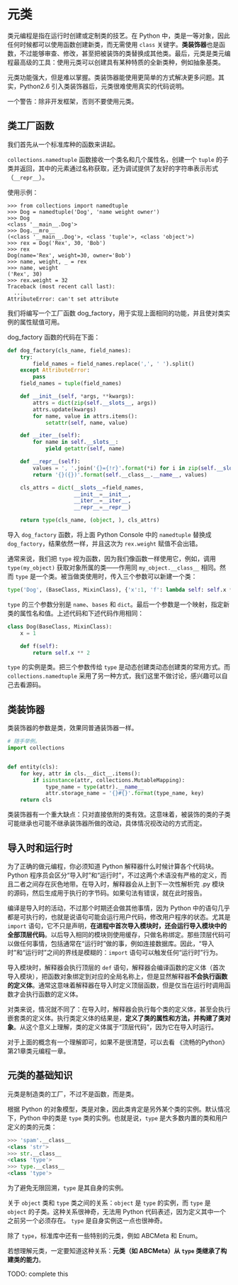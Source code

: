# 元类

类元编程是指在运行时创建或定制类的技艺。在 Python 中，类是一等对象，因此任何时候都可以使用函数创建新类，而无需使用 `class` 关键字。**类装饰器**也是函数，不过能够审查、修改，甚至把被装饰的类替换成其他类。最后，元类是类元编程最高级的工具：使用元类可以创建具有某种特质的全新类种，例如抽象基类。

元类功能强大，但是难以掌握。类装饰器能使用更简单的方式解决更多问题。其实，Python2.6 引入类装饰器后，元类很难使用真实的代码说明。

一个警告：除非开发框架，否则不要使用元类。

## 类工厂函数

我们首先从一个标准库种的函数来讲起。

`collections.namedtuple` 函数接收一个类名和几个属性名，创建一个 `tuple` 的子类并返回，其中的元素通过名称获取，还为调试提供了友好的字符串表示形式（`__repr__`）。

使用示例：

```
>>> from collections import namedtuple
>>> Dog = namedtuple('Dog', 'name weight owner')
>>> Dog
<class '__main__.Dog'>
>>> Dog.__mro__
(<class '__main__.Dog'>, <class 'tuple'>, <class 'object'>)
>>> rex = Dog('Rex', 30, 'Bob')
>>> rex
Dog(name='Rex', weight=30, owner='Bob')
>>> name, weight, _ = rex
>>> name, weight
('Rex', 30)
>>> rex.weight = 32
Traceback (most recent call last):
  ...
AttributeError: can't set attribute
```

我们将编写一个工厂函数 dog_factory，用于实现上面相同的功能，并且使对类实例的属性赋值可用。

dog_factory 函数的代码在下面：

```python
def dog_factory(cls_name, field_names):
    try:
        field_names = field_names.replace(',', ' ').split()
    except AttributeError:
        pass
    field_names = tuple(field_names)

    def __init__(self, *args, **kwargs):
        attrs = dict(zip(self.__slots__, args))
        attrs.update(kwargs)
        for name, value in attrs.items():
            setattr(self, name, value)

    def __iter__(self):
        for name in self.__slots__:
            yield getattr(self, name)

    def __repr__(self):
        values = ', '.join('{}={!r}'.format(*i) for i in zip(self.__slots__, self))
        return '{}({})'.format(self.__class__.__name__, values)

    cls_attrs = dict(__slots__=field_names,
                     __init__=__init__,
                     __iter__=__iter__,
                     __repr__=__repr__)

    return type(cls_name, (object, ), cls_attrs)
```

导入 `dog_factory` 函数，将上面 Python Console 中的 `namedtuple` 替换成 `dog_factory`，结果依然一样，并且这次为 `rex.weight` 赋值不会出错。

通常来说，我们把 `type` 视为函数，因为我们像函数一样使用它，例如，调用 `type(my_object)` 获取对象所属的类——作用同 `my_object.__class__` 相同。然而 `type` 是一个类。被当做类使用时，传入三个参数可以新建一个类：

```python
type('Dog', (BaseClass, MixinClass), {'x':1, 'f': lambda self: self.x ** 2})
```

`type` 的三个参数分别是 `name`、`bases` 和 `dict`。最后一个参数是一个映射，指定新类的属性名和值。上述代码和下述代码作用相同：

```python
class Dog(BaseClass, MixinClass):
    x = 1

    def f(self):
        return self.x ** 2
```

`type` 的实例是类。把三个参数传给 `type` 是动态创建类动态创建类的常用方式。而 `collections.namedtuple` 采用了另一种方式，我们这里不做讨论，感兴趣可以自己去看源码。

## 类装饰器

类装饰器的参数是类，效果同普通装饰器一样。

```python
# 随手举例。
import collections


def entity(cls):
    for key, attr in cls.__dict__.items():
        if isinstance(attr, collections.MutableMapping):
            type_name = type(attr).__name__
            attr.storage_name = '{}#{}'.format(type_name, key)
    return cls
```

类装饰器有一个重大缺点：只对直接依附的类有效。这意味着，被装饰的类的子类可能继承也可能不继承装饰器所做的改动，具体情况视改动的方式而定。

## 导入时和运行时

为了正确的做元编程，你必须知道 Python 解释器什么时候计算各个代码块。Python 程序员会区分“导入时”和“运行时”，不过这两个术语没有严格的定义，而且二者之间存在灰色地带。在导入时，解释器会从上到下一次性解析完 .py 模块的源码，然后生成用于执行的字节码。如果句法有错误，就在此时报告。

编译是导入时的活动，不过那个时期还会做其他事情，因为 Python 中的语句几乎都是可执行的，也就是说语句可能会运行用户代码，修改用户程序的状态。尤其是 `import` 语句，它不只是声明，**在进程中首次导入模块时，还会运行导入模块中的全部顶层代码**。以后导入相同的模块则使用缓存，只做名称绑定。那些顶层代码可以做任何事情，包括通常在“运行时”做的事，例如连接数据库。因此，“导入时”和“运行时”之间的界线是模糊的：`import` 语句可以触发任何“运行时”行为。

导入模块时，解释器会执行顶层的 `def` 语句，解释器会编译函数的定义体（首次导入模块），把函数对象绑定到对应的全局名称上，但是显然解释器**不会执行函数的定义体**。通常这意味着解释器在导入时定义顶层函数，但是仅当在运行时调用函数才会执行函数的定义体。

对类来说，情况就不同了：在导入时，解释器会执行每个类的定义体，甚至会执行嵌套类的定义体。执行类定义体的结果是，**定义了类的属性和方法，并构建了类对象**。从这个意义上理解，类的定义体属于“顶层代码”，因为它在导入时运行。

对于上面的概念有一个理解即可，如果不是很清楚，可以去看 《流畅的Python》 第21章类元编程一章。

## 元类的基础知识

元类是制造类的工厂，不过不是函数，而是类。

根据 Python 的对象模型，类是对象，因此类肯定是另外某个类的实例。默认情况下，Python 中的类是 `type` 类的实例。也就是说，`type` 是大多数内置的类和用户定义的类的元类：

```python
>>> 'spam'.__class__
<class 'str'>
>>> str.__class__
<class 'type'>
>>> type.__class__
<class 'type'>
``` 

为了避免无限回溯，`type` 是其自身的实例。

关于 `object` 类和 `type` 类之间的关系：`object` 是 `type` 的实例，而 `type` 是 `object` 的子类。这种关系很神奇，无法用 Python 代码表述，因为定义其中一个之前另一个必须存在。 `type` 是自身实例这一点也很神奇。

除了 `type`，标准库中还有一些特别的元类，例如 ABCMeta 和 Enum。

若想理解元类，一定要知道这种关系：**元类（如 ABCMeta）从 `type` 类继承了构建类的能力**。

TODO: complete this
